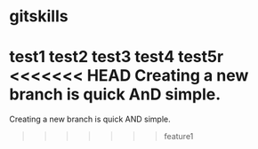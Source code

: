 # gitskills
test1
test2
test3
test4
test5r
<<<<<<< HEAD
Creating a new branch is quick AnD simple.
=======
Creating a new branch is quick AND simple.
>>>>>>> feature1
